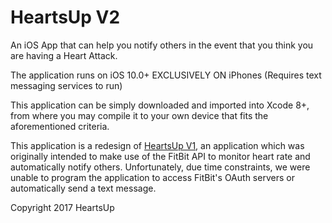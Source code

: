 # HeartsUp V2
An iOS App that can help you notify others in the event that you think you are having a Heart Attack.

The application runs on iOS 10.0+ EXCLUSIVELY ON iPhones (Requires text messaging services to run)

This application can be simply downloaded and imported into Xcode 8+, from where you may compile it to your own device that fits the aforementioned criteria.

This application is a redesign of [HeartsUp V1](https://github.com/Hearts-Up/hearts-up "HeartsUp V1"), an application which was originally intended to make use of the FitBit API to monitor heart rate and automatically notify others. Unfortunately, due time constraints, we were unable to program the application to access FitBit's OAuth servers or automatically send a text message.

Copyright 2017 HeartsUp
